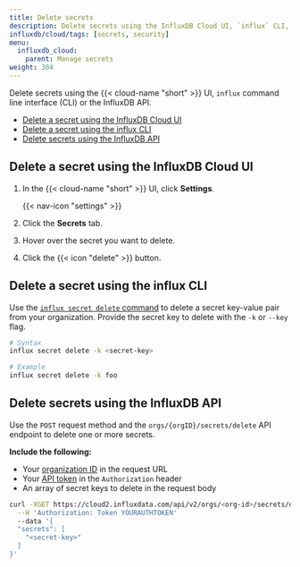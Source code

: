 ```yaml
---
title: Delete secrets
description: Delete secrets using the InfluxDB Cloud UI, `influx` CLI, or the InfluxDB API.
influxdb/cloud/tags: [secrets, security]
menu:
  influxdb_cloud:
    parent: Manage secrets
weight: 304
---
```


Delete secrets using the {{< cloud-name "short" >}} UI, `influx` command line interface (CLI) or the InfluxDB API.

- [Delete a secret using the InfluxDB Cloud UI](#delete-a-secret-using-the-influxdb-cloud-ui)
- [Delete a secret using the influx CLI](#delete-a-secret-using-the-influx-cli)
- [Delete secrets using the InfluxDB API](#delete-secrets-using-the-influxdb-api)

## Delete a secret using the InfluxDB Cloud UI

1. In the {{< cloud-name "short" >}} UI, click **Settings**.

    {{< nav-icon "settings" >}}
2. Click the **Secrets** tab.
3. Hover over the secret you want to delete.
4. Click the {{< icon "delete" >}} button.

## Delete a secret using the influx CLI
Use the [`influx secret delete` command](/influxdb/cloud/reference/cli/influx/secret/delete/)
to delete a secret key-value pair from your organization.
Provide the secret key to delete with the `-k` or `--key` flag.

```sh
# Syntax
influx secret delete -k <secret-key>

# Example
influx secret delete -k foo
```

## Delete secrets using the InfluxDB API
Use the `POST` request method and the `orgs/{orgID}/secrets/delete` API endpoint
to delete one or more secrets.

**Include the following:**

- Your [organization ID](/influxdb/cloud/organizations/view-orgs/#view-your-organization-id) in the request URL
- Your [API token](/influxdb/cloud/security/tokens/view-tokens/) in the `Authorization` header
- An array of secret keys to delete in the request body

<!-- -->
```bash
curl -XGET https://cloud2.influxdata.com/api/v2/orgs/<org-id>/secrets/delete \
  --H 'Authorization: Token YOURAUTHTOKEN'
  --data '{
  "secrets": [
    "<secret-key>"
  ]
}'
```
